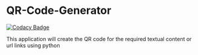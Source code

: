 # QR-Code-Generator
[![Codacy Badge](https://api.codacy.com/project/badge/Grade/6bf84981ad0d4b24b4befe7243cb8a33)](https://www.codacy.com/app/vshantam/QR-Code-Generator?utm_source=github.com&amp;utm_medium=referral&amp;utm_content=vshantam/QR-Code-Generator&amp;utm_campaign=Badge_Grade)

This application will create the QR code for the required textual content or url links using python

